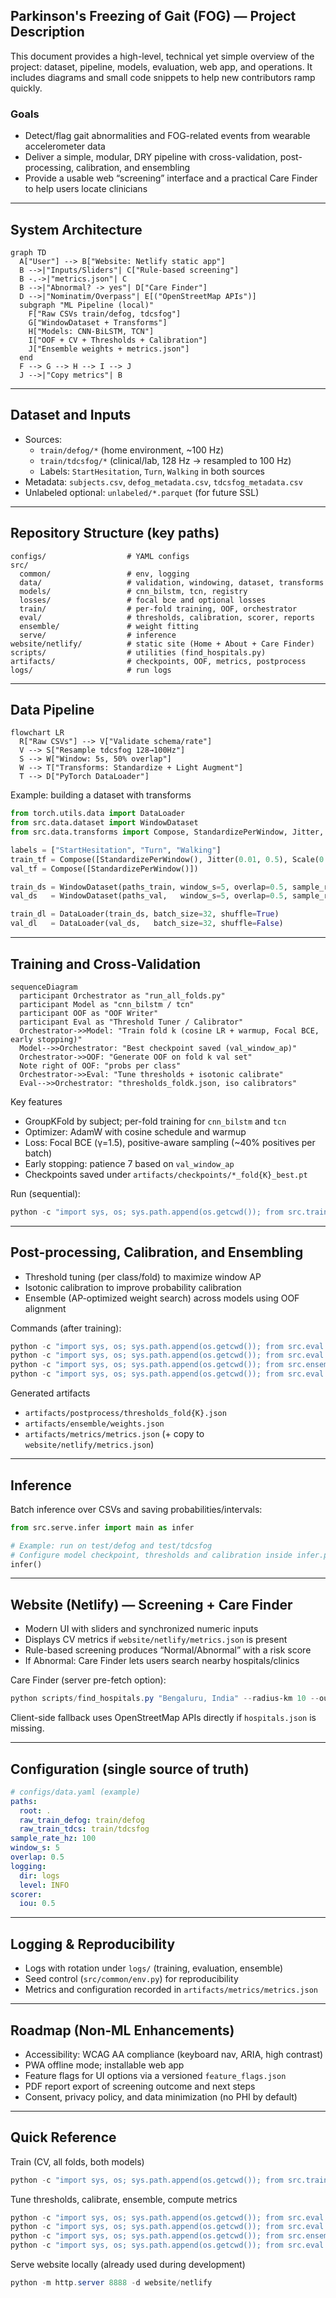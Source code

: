 ## Parkinson's Freezing of Gait (FOG) — Project Description

This document provides a high-level, technical yet simple overview of the project: dataset, pipeline, models, evaluation, web app, and operations. It includes diagrams and small code snippets to help new contributors ramp quickly.

### Goals
- Detect/flag gait abnormalities and FOG-related events from wearable accelerometer data
- Deliver a simple, modular, DRY pipeline with cross-validation, post-processing, calibration, and ensembling
- Provide a usable web “screening” interface and a practical Care Finder to help users locate clinicians

---

## System Architecture

```mermaid
graph TD
  A["User"] --> B["Website: Netlify static app"]
  B -->|"Inputs/Sliders"| C["Rule-based screening"]
  B -.->|"metrics.json"| C
  B -->|"Abnormal? -> yes"| D["Care Finder"]
  D -->|"Nominatim/Overpass"| E[("OpenStreetMap APIs")]
  subgraph "ML Pipeline (local)"
    F["Raw CSVs train/defog, tdcsfog"]
    G["WindowDataset + Transforms"]
    H["Models: CNN-BiLSTM, TCN"]
    I["OOF + CV + Thresholds + Calibration"]
    J["Ensemble weights + metrics.json"]
  end
  F --> G --> H --> I --> J
  J -->|"Copy metrics"| B
```

---

## Dataset and Inputs

- Sources:
  - `train/defog/*` (home environment, ~100 Hz)
  - `train/tdcsfog/*` (clinical/lab, 128 Hz → resampled to 100 Hz)
  - Labels: `StartHesitation`, `Turn`, `Walking` in both sources
- Metadata: `subjects.csv`, `defog_metadata.csv`, `tdcsfog_metadata.csv`
- Unlabeled optional: `unlabeled/*.parquet` (for future SSL)

---

## Repository Structure (key paths)

```
configs/                  # YAML configs
src/
  common/                 # env, logging
  data/                   # validation, windowing, dataset, transforms
  models/                 # cnn_bilstm, tcn, registry
  losses/                 # focal bce and optional losses
  train/                  # per-fold training, OOF, orchestrator
  eval/                   # thresholds, calibration, scorer, reports
  ensemble/               # weight fitting
  serve/                  # inference
website/netlify/          # static site (Home + About + Care Finder)
scripts/                  # utilities (find_hospitals.py)
artifacts/                # checkpoints, OOF, metrics, postprocess
logs/                     # run logs
```

---

## Data Pipeline

```mermaid
flowchart LR
  R["Raw CSVs"] --> V["Validate schema/rate"]
  V --> S["Resample tdcsfog 128→100Hz"]
  S --> W["Window: 5s, 50% overlap"]
  W --> T["Transforms: Standardize + Light Augment"]
  T --> D["PyTorch DataLoader"]
```

Example: building a dataset with transforms

```python
from torch.utils.data import DataLoader
from src.data.dataset import WindowDataset
from src.data.transforms import Compose, StandardizePerWindow, Jitter, Scale, Rotate3D

labels = ["StartHesitation", "Turn", "Walking"]
train_tf = Compose([StandardizePerWindow(), Jitter(0.01, 0.5), Scale(0.95, 1.05, 0.5), Rotate3D(5.0, 0.3)])
val_tf = Compose([StandardizePerWindow()])

train_ds = WindowDataset(paths_train, window_s=5, overlap=0.5, sample_rate_hz=100, label_cols=labels, transform=train_tf)
val_ds   = WindowDataset(paths_val,   window_s=5, overlap=0.5, sample_rate_hz=100, label_cols=labels, transform=val_tf)

train_dl = DataLoader(train_ds, batch_size=32, shuffle=True)
val_dl   = DataLoader(val_ds,   batch_size=32, shuffle=False)
```

---

## Training and Cross-Validation

```mermaid
sequenceDiagram
  participant Orchestrator as "run_all_folds.py"
  participant Model as "cnn_bilstm / tcn"
  participant OOF as "OOF Writer"
  participant Eval as "Threshold Tuner / Calibrator"
  Orchestrator->>Model: "Train fold k (cosine LR + warmup, Focal BCE, early stopping)"
  Model-->>Orchestrator: "Best checkpoint saved (val_window_ap)"
  Orchestrator->>OOF: "Generate OOF on fold k val set"
  Note right of OOF: "probs per class"
  Orchestrator->>Eval: "Tune thresholds + isotonic calibrate"
  Eval-->>Orchestrator: "thresholds_foldk.json, iso calibrators"
```

Key features
- GroupKFold by subject; per-fold training for `cnn_bilstm` and `tcn`
- Optimizer: AdamW with cosine schedule and warmup
- Loss: Focal BCE (γ=1.5), positive-aware sampling (~40% positives per batch)
- Early stopping: patience 7 based on `val_window_ap`
- Checkpoints saved under `artifacts/checkpoints/*_fold{K}_best.pt`

Run (sequential):

```powershell
python -c "import sys, os; sys.path.append(os.getcwd()); from src.train.run_all_folds import main; main(folds_to_run=(0,1,2,3,4))"
```

---

## Post-processing, Calibration, and Ensembling

- Threshold tuning (per class/fold) to maximize window AP
- Isotonic calibration to improve probability calibration
- Ensemble (AP-optimized weight search) across models using OOF alignment

Commands (after training):

```powershell
python -c "import sys, os; sys.path.append(os.getcwd()); from src.eval.tune_thresholds import main; main()"
python -c "import sys, os; sys.path.append(os.getcwd()); from src.eval.calibrate_isotonic import main; main()"
python -c "import sys, os; sys.path.append(os.getcwd()); from src.ensemble.fit_weights import main; main()"
python -c "import sys, os; sys.path.append(os.getcwd()); from src.eval.compute_cv_metrics import main; main()"
```

Generated artifacts
- `artifacts/postprocess/thresholds_fold{K}.json`
- `artifacts/ensemble/weights.json`
- `artifacts/metrics/metrics.json` (+ copy to `website/netlify/metrics.json`)

---

## Inference

Batch inference over CSVs and saving probabilities/intervals:

```python
from src.serve.infer import main as infer

# Example: run on test/defog and test/tdcsfog
# Configure model checkpoint, thresholds and calibration inside infer.py as needed
infer()
```

---

## Website (Netlify) — Screening + Care Finder

- Modern UI with sliders and synchronized numeric inputs
- Displays CV metrics if `website/netlify/metrics.json` is present
- Rule-based screening produces “Normal/Abnormal” with a risk score
- If Abnormal: Care Finder lets users search nearby hospitals/clinics

Care Finder (server pre-fetch option):

```powershell
python scripts/find_hospitals.py "Bengaluru, India" --radius-km 10 --out website/netlify/hospitals.json
```

Client-side fallback uses OpenStreetMap APIs directly if `hospitals.json` is missing.

---

## Configuration (single source of truth)

```yaml
# configs/data.yaml (example)
paths:
  root: .
  raw_train_defog: train/defog
  raw_train_tdcs: train/tdcsfog
sample_rate_hz: 100
window_s: 5
overlap: 0.5
logging:
  dir: logs
  level: INFO
scorer:
  iou: 0.5
```

---

## Logging & Reproducibility

- Logs with rotation under `logs/` (training, evaluation, ensemble)
- Seed control (`src/common/env.py`) for reproducibility
- Metrics and configuration recorded in `artifacts/metrics/metrics.json`

---

## Roadmap (Non‑ML Enhancements)

- Accessibility: WCAG AA compliance (keyboard nav, ARIA, high contrast)
- PWA offline mode; installable web app
- Feature flags for UI options via a versioned `feature_flags.json`
- PDF report export of screening outcome and next steps
- Consent, privacy policy, and data minimization (no PHI by default)

---

## Quick Reference

Train (CV, all folds, both models)
```powershell
python -c "import sys, os; sys.path.append(os.getcwd()); from src.train.run_all_folds import main; main(folds_to_run=(0,1,2,3,4))"
```

Tune thresholds, calibrate, ensemble, compute metrics
```powershell
python -c "import sys, os; sys.path.append(os.getcwd()); from src.eval.tune_thresholds import main; main()"
python -c "import sys, os; sys.path.append(os.getcwd()); from src.eval.calibrate_isotonic import main; main()"
python -c "import sys, os; sys.path.append(os.getcwd()); from src.ensemble.fit_weights import main; main()"
python -c "import sys, os; sys.path.append(os.getcwd()); from src.eval.compute_cv_metrics import main; main()"
```

Serve website locally (already used during development)
```powershell
python -m http.server 8888 -d website/netlify
```


